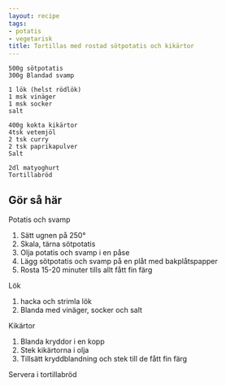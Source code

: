 ```yaml
---
layout: recipe
tags:
- potatis
- vegetarisk
title: Tortillas med rostad sötpotatis och kikärtor
---
```



```
500g sötpotatis
300g Blandad svamp

1 lök (helst rödlök)
1 msk vinäger
1 msk socker
salt

400g kokta kikärtor
4tsk vetemjöl
2 tsk curry
2 tsk paprikapulver
Salt

2dl matyoghurt
Tortillabröd
```

## Gör så här
Potatis och svamp
1. Sätt ugnen på 250°
2. Skala, tärna sötpotatis
3. Olja potatis och svamp i en påse
4. Lägg sötpotatis och svamp på en plåt med bakplåtspapper
5. Rosta 15-20 minuter tills allt fått fin färg

Lök
1. hacka och strimla lök
2. Blanda med vinäger, socker och salt

Kikärtor
1. Blanda kryddor i en kopp
2. Stek kikärtorna i olja
3. Tillsätt kryddblandning och stek till de fått fin färg

Servera i tortillabröd
